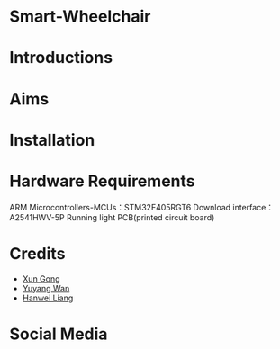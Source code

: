 # Smart-Wheelchair 
# Introductions
# Aims
# Installation
#
#
# Hardware Requirements
ARM Microcontrollers-MCUs：STM32F405RGT6
    Download interface：A2541HWV-5P
    Running light
    PCB(printed circuit board)
# Credits
* [Xun Gong](https://github.com/gongsmith)  
* [Yuyang Wan](https://github.com/jkZoidberg)  
* [Hanwei Liang](https://github.com/BrippoLiang)
# Social Media

